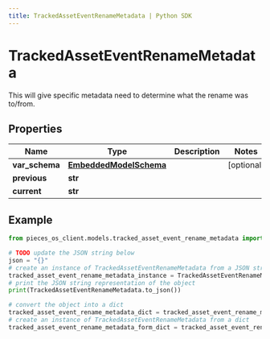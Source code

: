 ```yaml
---
title: TrackedAssetEventRenameMetadata | Python SDK
---
```


# TrackedAssetEventRenameMetadata

This will give specific metadata need to determine what the rename was to/from.

## Properties

Name | Type | Description | Notes
------------ | ------------- | ------------- | -------------
**var_schema** | [**EmbeddedModelSchema**](EmbeddedModelSchema) |  | [optional] 
**previous** | **str** |  | 
**current** | **str** |  | 

## Example

```python
from pieces_os_client.models.tracked_asset_event_rename_metadata import TrackedAssetEventRenameMetadata

# TODO update the JSON string below
json = "{}"
# create an instance of TrackedAssetEventRenameMetadata from a JSON string
tracked_asset_event_rename_metadata_instance = TrackedAssetEventRenameMetadata.from_json(json)
# print the JSON string representation of the object
print(TrackedAssetEventRenameMetadata.to_json())

# convert the object into a dict
tracked_asset_event_rename_metadata_dict = tracked_asset_event_rename_metadata_instance.to_dict()
# create an instance of TrackedAssetEventRenameMetadata from a dict
tracked_asset_event_rename_metadata_form_dict = tracked_asset_event_rename_metadata.from_dict(tracked_asset_event_rename_metadata_dict)
```



